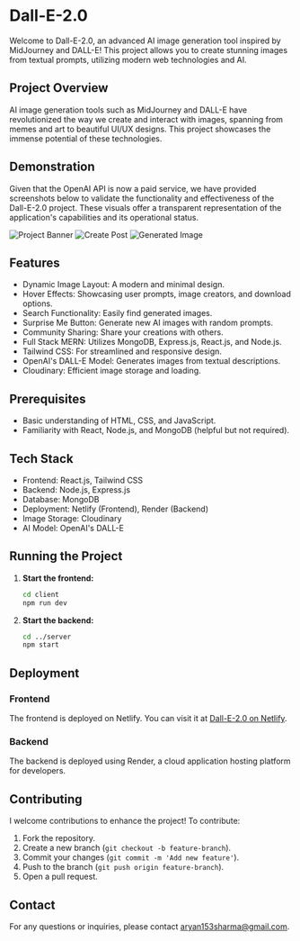 # Dall-E-2.0

Welcome to Dall-E-2.0, an advanced AI image generation tool inspired by MidJourney and DALL-E! This project allows you to create stunning images from textual prompts, utilizing modern web technologies and AI.

## Project Overview

AI image generation tools such as MidJourney and DALL-E have revolutionized the way we create and interact with images, spanning from memes and art to beautiful UI/UX designs. This project showcases the immense potential of these technologies.

## Demonstration

Given that the OpenAI API is now a paid service, we have provided screenshots below to validate the functionality and effectiveness of the Dall-E-2.0 project. These visuals offer a transparent representation of the application's capabilities and its operational status.

![Project Banner](https://github.com/DeepAryanSharma/dall-e/blob/main/home.png)
![Create Post](https://github.com/DeepAryanSharma/dall-e/blob/main/create_page.png)
![Generated Image](https://github.com/DeepAryanSharma/dall-e/blob/main/image_generation.png)

## Features

- Dynamic Image Layout: A modern and minimal design.
- Hover Effects: Showcasing user prompts, image creators, and download options.
- Search Functionality: Easily find generated images.
- Surprise Me Button: Generate new AI images with random prompts.
- Community Sharing: Share your creations with others.
- Full Stack MERN: Utilizes MongoDB, Express.js, React.js, and Node.js.
- Tailwind CSS: For streamlined and responsive design.
- OpenAI's DALL-E Model: Generates images from textual descriptions.
- Cloudinary: Efficient image storage and loading.

## Prerequisites

- Basic understanding of HTML, CSS, and JavaScript.
- Familiarity with React, Node.js, and MongoDB (helpful but not required).

## Tech Stack

- Frontend: React.js, Tailwind CSS
- Backend: Node.js, Express.js
- Database: MongoDB
- Deployment: Netlify (Frontend), Render (Backend)
- Image Storage: Cloudinary
- AI Model: OpenAI's DALL-E

## Running the Project

1. **Start the frontend:**
   ```bash
   cd client
   npm run dev
   ```

2. **Start the backend:**
   ```bash
   cd ../server
   npm start
   ```
   

## Deployment

### Frontend

The frontend is deployed on Netlify. You can visit it at [Dall-E-2.0 on Netlify](https://dall-e-ver2.netlify.app/create-post).

### Backend

The backend is deployed using Render, a cloud application hosting platform for developers.

## Contributing

I welcome contributions to enhance the project! To contribute:

1. Fork the repository.
2. Create a new branch (`git checkout -b feature-branch`).
3. Commit your changes (`git commit -m 'Add new feature'`).
4. Push to the branch (`git push origin feature-branch`).
5. Open a pull request.

## Contact

For any questions or inquiries, please contact [aryan153sharma@gmail.com](mailto:aryan153sharma@gmail.com).
